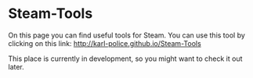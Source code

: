 # Steam-Tools

On this page you can find useful tools for Steam. 
You can use this tool by clicking on this link: http://karl-police.github.io/Steam-Tools

This place is currently in development, so you might want to check it out later.
